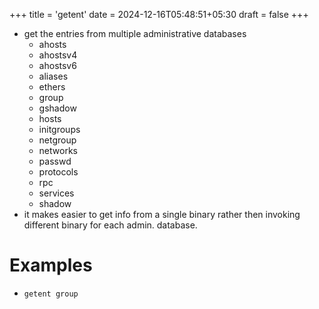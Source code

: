 +++
title = 'getent'
date = 2024-12-16T05:48:51+05:30
draft = false
+++

- get the entries from multiple administrative databases
  - ahosts
  - ahostsv4
  - ahostsv6
  - aliases
  - ethers
  - group
  - gshadow
  - hosts
  - initgroups
  - netgroup
  - networks
  - passwd
  - protocols
  - rpc
  - services
  - shadow
- it makes easier to get info from a single binary rather then invoking different binary for each admin. database.

# Examples

- `getent group`
